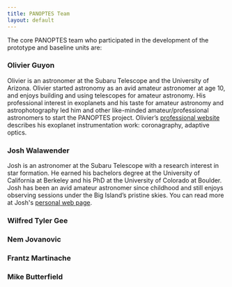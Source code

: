 ```yaml
---
title: PANOPTES Team
layout: default
---
```


The core PANOPTES team who participated in the development of the prototype and baseline units are:

### Olivier Guyon

Olivier is an astronomer at the Subaru Telescope and the University of Arizona. Olivier started astronomy as an avid amateur astronomer at age 10, and enjoys building and using telescopes for amateur astronomy. His professional interest in exoplanets and his taste for amateur astronomy and astrophotography led him and other like-minded amateur/professional astronomers to start the PANOPTES project. Olivier’s [professional website](www.naoj.org/staff/guyon) describes his exoplanet instrumentation work: coronagraphy, adaptive optics.

### Josh Walawender

Josh is an astronomer at the Subaru Telescope with a research interest in star formation.  He earned his bachelors degree at the University of California at Berkeley and his PhD at the University of Colorado at Boulder. Josh has been an avid amateur astronomer since childhood and still enjoys observing sessions under the Big Island’s pristine skies.  You can read more at Josh's [personal web page](http://www.TwilightLandscapes.com).

### Wilfred Tyler Gee

### Nem Jovanovic

### Frantz Martinache

### Mike Butterfield



